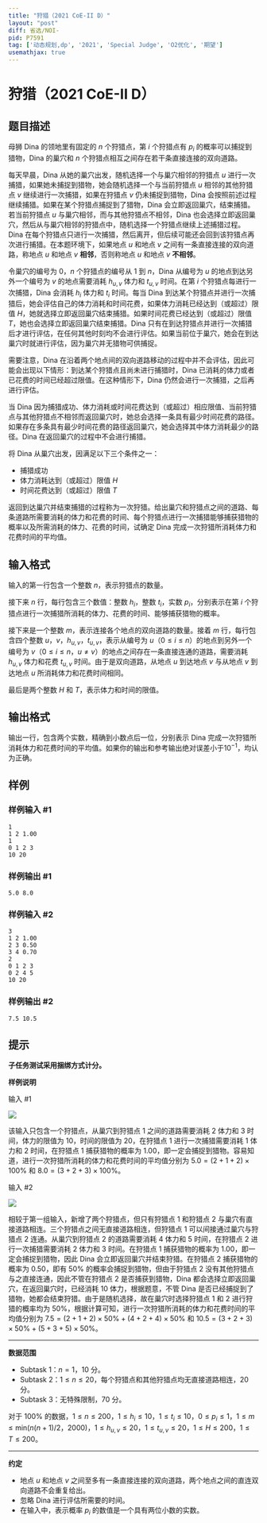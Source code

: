 ```yaml
---
title: "狩猎（2021 CoE-II D）"
layout: "post"
diff: 省选/NOI-
pid: P7591
tag: ['动态规划,dp', '2021', 'Special Judge', 'O2优化', '期望']
usemathjax: true
---
```


# 狩猎（2021 CoE-II D）
## 题目描述

母狮 $\text{Dina}$ 的领地里有固定的 $n$ 个狩猎点，第 $i$ 个狩猎点有 $p_i$ 的概率可以捕捉到猎物，$\text{Dina}$ 的巢穴和 $n$ 个狩猎点相互之间存在若干条直接连接的双向道路。

每天早晨，$\text{Dina}$ 从她的巢穴出发，随机选择一个与巢穴相邻的狩猎点 $u$ 进行一次捕猎，如果她未捕捉到猎物，她会随机选择一个与当前狩猎点 $u$ 相邻的其他狩猎点 $v$ 继续进行一次捕猎，如果在狩猎点 $v$ 仍未捕捉到猎物，$\text{Dina}$ 会按照前述过程继续捕猎。如果在某个狩猎点捕捉到了猎物，$\text{Dina}$ 会立即返回巢穴，结束捕猎。若当前狩猎点 $u$ 与巢穴相邻，而与其他狩猎点不相邻，$\text{Dina}$ 也会选择立即返回巢穴，然后从与巢穴相邻的狩猎点中，随机选择一个狩猎点继续上述捕猎过程。$\text{Dina}$ 在每个狩猎点只进行一次捕猎，然后离开，但后续可能还会回到该狩猎点再次进行捕猎。在本题环境下，如果地点 $u$ 和地点 $v$ 之间有一条直接连接的双向道路，称地点 $u$ 和地点 $v$ **相邻**，否则称地点 $u$ 和地点 $v$ **不相邻**。

令巢穴的编号为 $0$，$n$ 个狩猎点的编号从 $1$ 到 $n$，$\text{Dina}$ 从编号为 $u$ 的地点到达另外一个编号为 $v$ 的地点需要消耗 $h_{u,v}$ 体力和 $t_{u,v}$ 时间。在第 $i$ 个狩猎点每进行一次捕猎，$\text{Dina}$ 会消耗 $h_i$ 体力和 $t_i$ 时间。每当 $\text{Dina}$ 到达某个狩猎点并进行一次捕猎后，她会评估自己的体力消耗和时间花费，如果体力消耗已经达到（或超过）限值 $H$，她就选择立即返回巢穴结束捕猎。如果时间花费已经达到（或超过）限值 $T$，她也会选择立即返回巢穴结束捕猎。$\text{Dina}$ 只有在到达狩猎点并进行一次捕猎后才进行评估，在任何其他时刻均不会进行评估。如果当前位于巢穴，她会在到达巢穴时就进行评估，因为巢穴并无猎物可供捕捉。

需要注意，$\text{Dina}$ 在沿着两个地点间的双向道路移动的过程中并不会评估，因此可能会出现以下情形：到达某个狩猎点且尚未进行捕猎时，$\text{Dina}$ 已消耗的体力或者已花费的时间已经超过限值。在这种情形下，$\text{Dina}$ 仍然会进行一次捕猎，之后再进行评估。

当 $\text{Dina}$ 因为捕猎成功、体力消耗或时间花费达到（或超过）相应限值、当前狩猎点与其他狩猎点不相邻而返回巢穴时，她总会选择一条具有最少时间花费的路径。如果存在多条具有最少时间花费的路径返回巢穴，她会选择其中体力消耗最少的路径。$\text{Dina}$ 在返回巢穴的过程中不会进行捕猎。

将 $\text{Dina}$ 从巢穴出发，因满足以下三个条件之一：

- 捕猎成功
- 体力消耗达到（或超过）限值 $H$
- 时间花费达到（或超过）限值 $T$

返回到达巢穴并结束捕猎的过程称为一次狩猎。给出巢穴和狩猎点之间的道路、每条道路所需要消耗的体力和花费的时间、每个狩猎点进行一次捕猎能够捕获猎物的概率以及所需消耗的体力、花费的时间，试确定 $\text{Dina}$ 完成一次狩猎所消耗体力和花费时间的平均值。
## 输入格式

输入的第一行包含一个整数 $n$，表示狩猎点的数量。

接下来 $n$ 行，每行包含三个数值：整数 $h_i$，整数 $t_i$，实数 $p_i$，分别表示在第 $i$ 个狩猎点进行一次捕猎所消耗的体力、花费的时间、能够捕获猎物的概率。

接下来是一个整数 $m$，表示连接各个地点的双向道路的数量。接着 $m$ 行，每行包含四个整数 $u$，$v$，$h_{u,v}$，$t_{u,v}$，表示从编号为 $u$（$0 \le i \le n$）的地点到另外一个编号为 $v$（$0 \le i \le n$，$u \ne v$）的地点之间存在一条直接连通的道路，需要消耗 $h_{u,v}$ 体力和花费 $t_{u,v}$ 时间。由于是双向道路，从地点 $u$ 到达地点 $v$ 与从地点 $v$ 到达地点 $u$ 所消耗体力和花费时间相同。

最后是两个整数 $H$ 和 $T$，表示体力和时间的限值。
## 输出格式

输出一行，包含两个实数，精确到小数点后一位，分别表示 $\text{Dina}$ 完成一次狩猎所消耗体力和花费时间的平均值。如果你的输出和参考输出绝对误差小于$10^{-1}$，均认为正确。
## 样例

### 样例输入 #1
```
1
1 2 1.00
1
0 1 2 3
10 20
```
### 样例输出 #1
```
5.0 8.0
```
### 样例输入 #2
```
3
1 2 1.00
2 3 0.50
3 4 0.70
2
0 1 2 3
0 2 4 5
10 20
```
### 样例输出 #2
```
7.5 10.5
```
## 提示

**子任务测试采用捆绑方式计分。**

**样例说明**

输入 #1

![](https://cdn.luogu.com.cn/upload/image_hosting/62vbngdn.png)

该输入只包含一个狩猎点，从巢穴到狩猎点 $1$ 之间的道路需要消耗 $2$ 体力和 $3$ 时间，体力的限值为 $10$，时间的限值为 $20$，在狩猎点 $1$ 进行一次捕猎需要消耗 $1$ 体力和 $2$ 时间，在狩猎点 $1$ 捕获猎物的概率为 $1.00$，即一定会捕捉到猎物。容易知道，进行一次狩猎所消耗的体力和花费时间的平均值分别为 $5.0=(2+1+2) \times 100\%$ 和 $8.0=(3+2+3) \times 100\%$。

输入 #2

![](https://cdn.luogu.com.cn/upload/image_hosting/k4q1qkwr.png)

相较于第一组输入，新增了两个狩猎点，但只有狩猎点 $1$ 和狩猎点 $2$ 与巢穴有直接道路相连。三个狩猎点之间无直接道路相连，但狩猎点 $1$ 可以间接通过巢穴与狩猎点 $2$ 连通。从巢穴到狩猎点 $2$ 的道路需要消耗 $4$ 体力和 $5$ 时间，在狩猎点 $2$ 进行一次捕猎需要消耗 $2$ 体力和 $3$ 时间。在狩猎点 $1$ 捕获猎物的概率为 $1.00$，即一定会捕捉到猎物，因此 $\text{Dina}$ 会立即返回巢穴并结束狩猎。在狩猎点 $2$ 捕获猎物的概率为 $0.50$，即有 $50\%$ 的概率会捕捉到猎物，但由于狩猎点 $2$ 没有其他狩猎点与之直接连通，因此不管在狩猎点 $2$ 是否捕获到猎物，$\text{Dina}$ 都会选择立即返回巢穴，在返回巢穴时，已经消耗 $10$ 体力，根据题意，不管 $\text{Dina}$ 是否已经捕捉到了猎物，她都会结束狩猎。由于是随机选择，故在巢穴时选择狩猎点 $1$ 和 $2$ 进行狩猎的概率均为 $50\%$，根据计算可知，进行一次狩猎所消耗的体力和花费时间的平均值分别为 $7.5=(2+1+2) \times 50\%+(4+2+4) \times 50\%$ 和 $10.5=(3+2+3) \times 50\%+(5+3+5) \times 50\%$。

------------

**数据范围**

- Subtask $1$：$n=1$，$10$ 分。
- Subtask $2$：$1 \le n \le 20$，每个狩猎点和其他狩猎点均无直接道路相连，$20$ 分。
- Subtask $3$：无特殊限制，$70$ 分。

对于 $100\%$ 的数据，$1 \le n \le 200$，$1 \le h_i \le 10$，$1 \le t_i \le 10$，$0 \le p_i \le 1$，$1 \le m \le \text{min}(n (n+1) / 2$，$2000$)，$1 \le h_{u,v} \le 20$，$1 \le t_{u,v} \le 20$，$1 \le H \le 200$，$1 \le T \le 200$。

------------

**约定**

- 地点 $u$ 和地点 $v$ 之间至多有一条直接连接的双向道路，两个地点之间的直连双向道路不会重复给出。
- 忽略 $\text{Dina}$ 进行评估所需要的时间。
- 在输入中，表示概率 $p_i$ 的数值是一个具有两位小数的实数。
